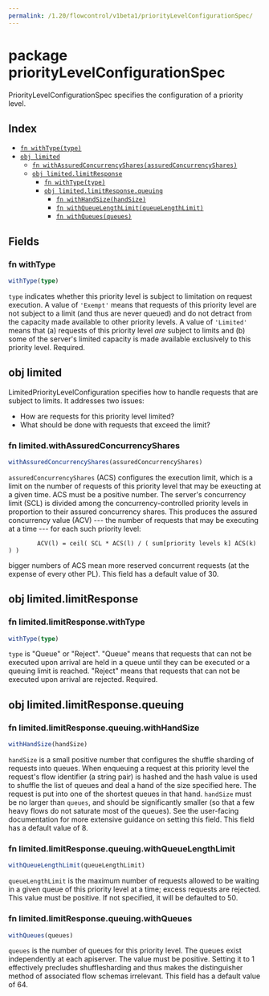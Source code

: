 ```yaml
---
permalink: /1.20/flowcontrol/v1beta1/priorityLevelConfigurationSpec/
---
```


# package priorityLevelConfigurationSpec

PriorityLevelConfigurationSpec specifies the configuration of a priority level.

## Index

* [`fn withType(type)`](#fn-withtype)
* [`obj limited`](#obj-limited)
  * [`fn withAssuredConcurrencyShares(assuredConcurrencyShares)`](#fn-limitedwithassuredconcurrencyshares)
  * [`obj limited.limitResponse`](#obj-limitedlimitresponse)
    * [`fn withType(type)`](#fn-limitedlimitresponsewithtype)
    * [`obj limited.limitResponse.queuing`](#obj-limitedlimitresponsequeuing)
      * [`fn withHandSize(handSize)`](#fn-limitedlimitresponsequeuingwithhandsize)
      * [`fn withQueueLengthLimit(queueLengthLimit)`](#fn-limitedlimitresponsequeuingwithqueuelengthlimit)
      * [`fn withQueues(queues)`](#fn-limitedlimitresponsequeuingwithqueues)

## Fields

### fn withType

```ts
withType(type)
```

`type` indicates whether this priority level is subject to limitation on request execution.  A value of `'Exempt'` means that requests of this priority level are not subject to a limit (and thus are never queued) and do not detract from the capacity made available to other priority levels.  A value of `'Limited'` means that (a) requests of this priority level _are_ subject to limits and (b) some of the server's limited capacity is made available exclusively to this priority level. Required.

## obj limited

LimitedPriorityLevelConfiguration specifies how to handle requests that are subject to limits. It addresses two issues:
 * How are requests for this priority level limited?
 * What should be done with requests that exceed the limit?

### fn limited.withAssuredConcurrencyShares

```ts
withAssuredConcurrencyShares(assuredConcurrencyShares)
```

`assuredConcurrencyShares` (ACS) configures the execution limit, which is a limit on the number of requests of this priority level that may be exeucting at a given time.  ACS must be a positive number. The server's concurrency limit (SCL) is divided among the concurrency-controlled priority levels in proportion to their assured concurrency shares. This produces the assured concurrency value (ACV) --- the number of requests that may be executing at a time --- for each such priority level:

            ACV(l) = ceil( SCL * ACS(l) / ( sum[priority levels k] ACS(k) ) )

bigger numbers of ACS mean more reserved concurrent requests (at the expense of every other PL). This field has a default value of 30.

## obj limited.limitResponse



### fn limited.limitResponse.withType

```ts
withType(type)
```

`type` is "Queue" or "Reject". "Queue" means that requests that can not be executed upon arrival are held in a queue until they can be executed or a queuing limit is reached. "Reject" means that requests that can not be executed upon arrival are rejected. Required.

## obj limited.limitResponse.queuing



### fn limited.limitResponse.queuing.withHandSize

```ts
withHandSize(handSize)
```

`handSize` is a small positive number that configures the shuffle sharding of requests into queues.  When enqueuing a request at this priority level the request's flow identifier (a string pair) is hashed and the hash value is used to shuffle the list of queues and deal a hand of the size specified here.  The request is put into one of the shortest queues in that hand. `handSize` must be no larger than `queues`, and should be significantly smaller (so that a few heavy flows do not saturate most of the queues).  See the user-facing documentation for more extensive guidance on setting this field.  This field has a default value of 8.

### fn limited.limitResponse.queuing.withQueueLengthLimit

```ts
withQueueLengthLimit(queueLengthLimit)
```

`queueLengthLimit` is the maximum number of requests allowed to be waiting in a given queue of this priority level at a time; excess requests are rejected.  This value must be positive.  If not specified, it will be defaulted to 50.

### fn limited.limitResponse.queuing.withQueues

```ts
withQueues(queues)
```

`queues` is the number of queues for this priority level. The queues exist independently at each apiserver. The value must be positive.  Setting it to 1 effectively precludes shufflesharding and thus makes the distinguisher method of associated flow schemas irrelevant.  This field has a default value of 64.